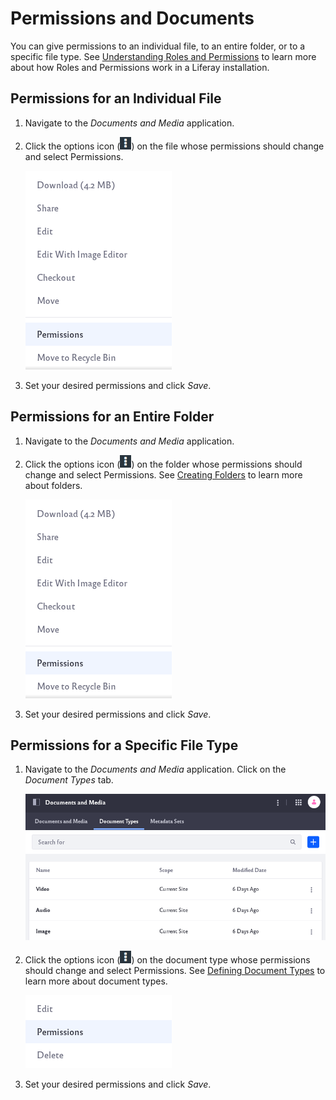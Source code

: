 # Permissions and Documents

You can give permissions to an individual file, to an entire folder, or to a specific file type. See [Understanding Roles and Permissions](../../../../users-and-permissions/roles-and-permissions/understanding-roles-and-permissions.md) to learn more about how Roles and Permissions work in a Liferay installation.

## Permissions for an Individual File

1. Navigate to the *Documents and Media* application. 

1. Click the options icon (![Options icon](../../../../images/icon-options.png)) on the file whose permissions should change and select Permissions.

   ![In the options, click on Permissions.](permissions-and-documents/images/01.png)

1. Set your desired permissions and click _Save_. 

## Permissions for an Entire Folder

1. Navigate to the *Documents and Media* application. 

1. Click the options icon (![Options icon](../../../../images/icon-options.png)) on the folder whose permissions should change and select Permissions. See [Creating Folders](../../uploading-and-managing/creating-folders.md) to learn more about folders.

   ![In the options, click on Permissions.](permissions-and-documents/images/01.png)

1. Set your desired permissions and click _Save_. 

## Permissions for a Specific File Type

1. Navigate to the *Documents and Media* application. Click on the *Document Types* tab. 

   ![Click on the Document Types tab.](permissions-and-documents/images/03.png)

1. Click the options icon (![Options icon](../../../../images/icon-options.png)) on the document type whose permissions should change and select Permissions. See [Defining Document Types](../../uploading-and-managing/managing-metadata/defining-document-types.md) to learn more about document types. 

   ![In the options, click on Permissions.](permissions-and-documents/images/04.png)

1. Set your desired permissions and click _Save_. 
